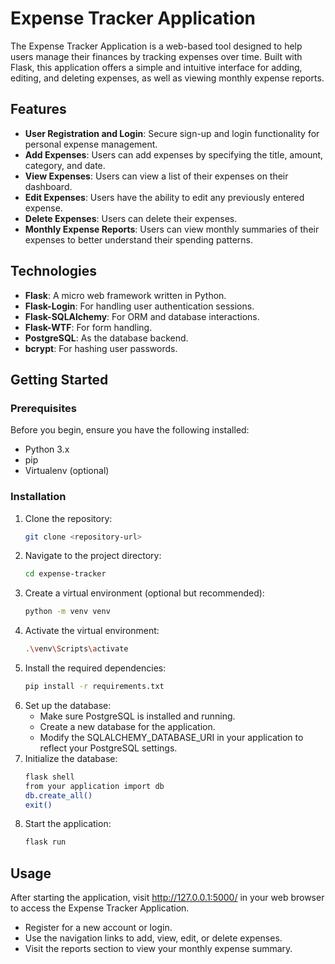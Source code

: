 # Expense Tracker Application

The Expense Tracker Application is a web-based tool designed to help users manage their finances by tracking expenses over time. Built with Flask, this application offers a simple and intuitive interface for adding, editing, and deleting expenses, as well as viewing monthly expense reports.

## Features

- **User Registration and Login**: Secure sign-up and login functionality for personal expense management.
- **Add Expenses**: Users can add expenses by specifying the title, amount, category, and date.
- **View Expenses**: Users can view a list of their expenses on their dashboard.
- **Edit Expenses**: Users have the ability to edit any previously entered expense.
- **Delete Expenses**: Users can delete their expenses.
- **Monthly Expense Reports**: Users can view monthly summaries of their expenses to better understand their spending patterns.

## Technologies

- **Flask**: A micro web framework written in Python.
- **Flask-Login**: For handling user authentication sessions.
- **Flask-SQLAlchemy**: For ORM and database interactions.
- **Flask-WTF**: For form handling.
- **PostgreSQL**: As the database backend.
- **bcrypt**: For hashing user passwords.

## Getting Started

### Prerequisites

Before you begin, ensure you have the following installed:
- Python 3.x
- pip
- Virtualenv (optional)

### Installation

1. Clone the repository:
   ```bash
   git clone <repository-url>
2. Navigate to the project directory:
   ```bash
   cd expense-tracker
3. Create a virtual environment (optional but recommended):
   ```bash
   python -m venv venv
4. Activate the virtual environment:
   ```bash
   .\venv\Scripts\activate
5. Install the required dependencies:
   ```bash
   pip install -r requirements.txt
6. Set up the database:
   - Make sure PostgreSQL is installed and running.
   - Create a new database for the application.
   - Modify the SQLALCHEMY_DATABASE_URI in your application to reflect your PostgreSQL settings.
7. Initialize the database:
   ```bash
   flask shell
   from your application import db
   db.create_all()
   exit()
8. Start the application:
   ```bash
   flask run

## Usage
After starting the application, visit http://127.0.0.1:5000/ in your web browser to access the Expense Tracker Application.
- Register for a new account or login.
- Use the navigation links to add, view, edit, or delete expenses.
- Visit the reports section to view your monthly expense summary.

